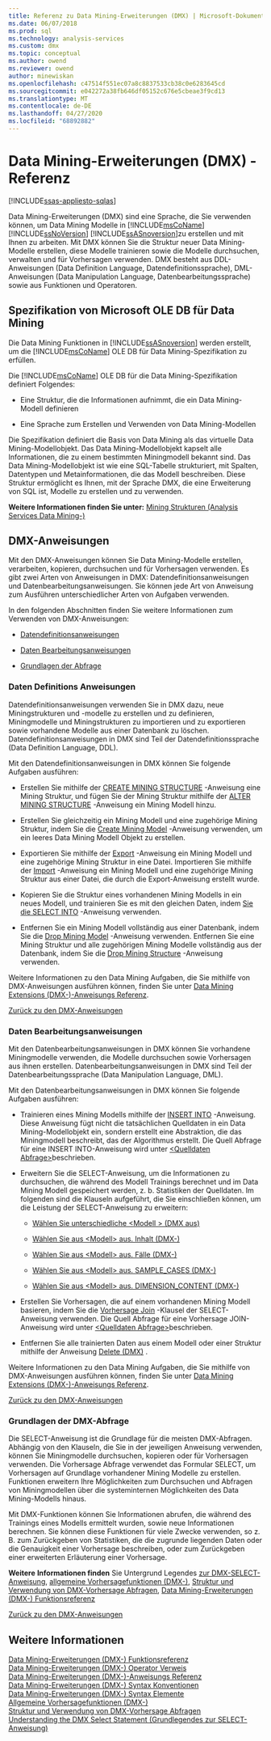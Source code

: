 ```yaml
---
title: Referenz zu Data Mining-Erweiterungen (DMX) | Microsoft-Dokumentation
ms.date: 06/07/2018
ms.prod: sql
ms.technology: analysis-services
ms.custom: dmx
ms.topic: conceptual
ms.author: owend
ms.reviewer: owend
author: minewiskan
ms.openlocfilehash: c47514f551ec07a8c8837533cb38c0e6283645cd
ms.sourcegitcommit: e042272a38fb646df05152c676e5cbeae3f9cd13
ms.translationtype: MT
ms.contentlocale: de-DE
ms.lasthandoff: 04/27/2020
ms.locfileid: "68892882"
---
```

# <a name="data-mining-extensions-dmx-reference"></a>Data Mining-Erweiterungen (DMX) - Referenz
[!INCLUDE[ssas-appliesto-sqlas](../includes/ssas-appliesto-sqlas.md)]

  Data Mining-Erweiterungen (DMX) sind eine Sprache, die Sie verwenden können, um Data Mining Modelle in [!INCLUDE[msCoName](../includes/msconame-md.md)] [!INCLUDE[ssNoVersion](../includes/ssnoversion-md.md)] [!INCLUDE[ssASnoversion](../includes/ssasnoversion-md.md)]zu erstellen und mit Ihnen zu arbeiten. Mit DMX können Sie die Struktur neuer Data Mining-Modelle erstellen, diese Modelle trainieren sowie die Modelle durchsuchen, verwalten und für Vorhersagen verwenden. DMX besteht aus DDL-Anweisungen (Data Definition Language, Datendefinitionssprache), DML-Anweisungen (Data Manipulation Language, Datenbearbeitungssprache) sowie aus Funktionen und Operatoren.  
  
## <a name="microsoft-ole-db-for-data-mining-specification"></a>Spezifikation von Microsoft OLE DB für Data Mining  
 Die Data Mining Funktionen in [!INCLUDE[ssASnoversion](../includes/ssasnoversion-md.md)] werden erstellt, um die [!INCLUDE[msCoName](../includes/msconame-md.md)] OLE DB für Data Mining-Spezifikation zu erfüllen.  
  
 Die [!INCLUDE[msCoName](../includes/msconame-md.md)] OLE DB für die Data Mining-Spezifikation definiert Folgendes:  
  
-   Eine Struktur, die die Informationen aufnimmt, die ein Data Mining-Modell definieren  
  
-   Eine Sprache zum Erstellen und Verwenden von Data Mining-Modellen  
  
 Die Spezifikation definiert die Basis von Data Mining als das virtuelle Data Mining-Modellobjekt. Das Data Mining-Modellobjekt kapselt alle Informationen, die zu einem bestimmten Miningmodell bekannt sind. Das Data Mining-Modellobjekt ist wie eine SQL-Tabelle strukturiert, mit Spalten, Datentypen und Metainformationen, die das Modell beschreiben. Diese Struktur ermöglicht es Ihnen, mit der Sprache DMX, die eine Erweiterung von SQL ist, Modelle zu erstellen und zu verwenden.  
  
 **Weitere Informationen finden Sie unter:** [Mining Strukturen &#40;Analysis Services Data Mining-&#41;](https://docs.microsoft.com/analysis-services/data-mining/mining-structures-analysis-services-data-mining)  
  
##  <a name="dmx-statements"></a><a name="BKMK_DMXStatements"></a>DMX-Anweisungen  
 Mit den DMX-Anweisungen können Sie Data Mining-Modelle erstellen, verarbeiten, kopieren, durchsuchen und für Vorhersagen verwenden. Es gibt zwei Arten von Anweisungen in DMX: Datendefinitionsanweisungen und Datenbearbeitungsanweisungen. Sie können jede Art von Anweisung zum Ausführen unterschiedlicher Arten von Aufgaben verwenden.  
  
 In den folgenden Abschnitten finden Sie weitere Informationen zum Verwenden von DMX-Anweisungen:  
  
-   [Datendefinitionsanweisungen](#BKMK_DDL)  
  
-   [Daten Bearbeitungsanweisungen](#BKMK_DML)  
  
-   [Grundlagen der Abfrage](#BKMK_Queries)  
  
###  <a name="data-definition-statements"></a><a name="BKMK_DDL"></a>Daten Definitions Anweisungen  
 Datendefinitionsanweisungen verwenden Sie in DMX dazu, neue Miningstrukturen und -modelle zu erstellen und zu definieren, Miningmodelle und Miningstrukturen zu importieren und zu exportieren sowie vorhandene Modelle aus einer Datenbank zu löschen. Datendefinitionsanweisungen in DMX sind Teil der Datendefinitionssprache (Data Definition Language, DDL).  
  
 Mit den Datendefinitionsanweisungen in DMX können Sie folgende Aufgaben ausführen:  
  
-   Erstellen Sie mithilfe der [CREATE MINING STRUCTURE](../dmx/create-mining-structure-dmx.md) -Anweisung eine Mining Struktur, und fügen Sie der Mining Struktur mithilfe der [ALTER MINING STRUCTURE](../dmx/alter-mining-structure-dmx.md) -Anweisung ein Mining Modell hinzu.  
  
-   Erstellen Sie gleichzeitig ein Mining Modell und eine zugehörige Mining Struktur, indem Sie die [Create Mining Model](../dmx/create-mining-model-dmx.md) -Anweisung verwenden, um ein leeres Data Mining Modell Objekt zu erstellen.  
  
-   Exportieren Sie mithilfe der [Export](../dmx/export-dmx.md) -Anweisung ein Mining Modell und eine zugehörige Mining Struktur in eine Datei. Importieren Sie mithilfe der [Import](../dmx/import-dmx.md) -Anweisung ein Mining Modell und eine zugehörige Mining Struktur aus einer Datei, die durch die Export-Anweisung erstellt wurde.  
  
-   Kopieren Sie die Struktur eines vorhandenen Mining Modells in ein neues Modell, und trainieren Sie es mit den gleichen Daten, indem [Sie die SELECT INTO](../dmx/select-into-dmx.md) -Anweisung verwenden.  
  
-   Entfernen Sie ein Mining Modell vollständig aus einer Datenbank, indem Sie die [Drop Mining Model](../dmx/drop-mining-model-dmx.md) -Anweisung verwenden. Entfernen Sie eine Mining Struktur und alle zugehörigen Mining Modelle vollständig aus der Datenbank, indem Sie die [Drop Mining Structure](../dmx/drop-mining-structure-dmx.md) -Anweisung verwenden.  
  
 Weitere Informationen zu den Data Mining Aufgaben, die Sie mithilfe von DMX-Anweisungen ausführen können, finden Sie unter [Data Mining Extensions &#40;DMX-&#41;-Anweisungs Referenz](../dmx/data-mining-extensions-dmx-statements.md).  
  
 [Zurück zu den DMX-Anweisungen](#BKMK_DMXStatements)  
  
###  <a name="data-manipulation-statements"></a><a name="BKMK_DML"></a>Daten Bearbeitungsanweisungen  
 Mit den Datenbearbeitungsanweisungen in DMX können Sie vorhandene Miningmodelle verwenden, die Modelle durchsuchen sowie Vorhersagen aus ihnen erstellen. Datenbearbeitungsanweisungen in DMX sind Teil der Datenbearbeitungssprache (Data Manipulation Language, DML).  
  
 Mit den Datenbearbeitungsanweisungen in DMX können Sie folgende Aufgaben ausführen:  
  
-   Trainieren eines Mining Modells mithilfe der [INSERT INTO](../dmx/insert-into-dmx.md) -Anweisung. Diese Anweisung fügt nicht die tatsächlichen Quelldaten in ein Data Mining-Modellobjekt ein, sondern erstellt eine Abstraktion, die das Miningmodell beschreibt, das der Algorithmus erstellt. Die Quell Abfrage für eine INSERT INTO-Anweisung wird unter [ \<Quelldaten Abfrage>](../dmx/source-data-query.md)beschrieben.  
  
-   Erweitern Sie die SELECT-Anweisung, um die Informationen zu durchsuchen, die während des Modell Trainings berechnet und im Data Mining Modell gespeichert werden, z. b. Statistiken der Quelldaten. Im folgenden sind die Klauseln aufgeführt, die Sie einschließen können, um die Leistung der SELECT-Anweisung zu erweitern:  
  
    -   [Wählen Sie unterschiedliche &#60;Modell &#62; &#40;DMX aus&#41;](../dmx/select-distinct-from-model-dmx.md)  
  
    -   [Wählen Sie aus &#60;Modell&#62; aus. Inhalt &#40;DMX-&#41;](../dmx/select-from-model-content-dmx.md)  
  
    -   [Wählen Sie aus &#60;Modell&#62; aus. Fälle &#40;DMX-&#41;](../dmx/select-from-model-cases-dmx.md)  
  
    -   [Wählen Sie aus &#60;Modell&#62; aus. SAMPLE_CASES &#40;DMX-&#41;](../dmx/select-from-model-sample-cases-dmx.md)  
  
    -   [Wählen Sie aus &#60;Modell&#62; aus. DIMENSION_CONTENT &#40;DMX-&#41;](../dmx/select-from-model-dimension-content-dmx.md)  
  
-   Erstellen Sie Vorhersagen, die auf einem vorhandenen Mining Modell basieren, indem Sie die [Vorhersage Join](../dmx/select-from-model-prediction-join-dmx.md) -Klausel der SELECT-Anweisung verwenden. Die Quell Abfrage für eine Vorhersage JOIN-Anweisung wird unter [ \<Quelldaten Abfrage>](../dmx/source-data-query.md)beschrieben.  
  
-   Entfernen Sie alle trainierten Daten aus einem Modell oder einer Struktur mithilfe der Anweisung [Delete &#40;DMX&#41;](../dmx/delete-dmx.md) .  
  
 Weitere Informationen zu den Data Mining Aufgaben, die Sie mithilfe von DMX-Anweisungen ausführen können, finden Sie unter [Data Mining Extensions &#40;DMX-&#41;-Anweisungs Referenz](../dmx/data-mining-extensions-dmx-statements.md).  
  
 [Zurück zu den DMX-Anweisungen](#BKMK_DMXStatements)  
  
###  <a name="dmx-query-fundamentals"></a><a name="BKMK_Queries"></a>Grundlagen der DMX-Abfrage  
 Die SELECT-Anweisung ist die Grundlage für die meisten DMX-Abfragen. Abhängig von den Klauseln, die Sie in der jeweiligen Anweisung verwenden, können Sie Miningmodelle durchsuchen, kopieren oder für Vorhersagen verwenden. Die Vorhersage Abfrage verwendet das Formular SELECT, um Vorhersagen auf Grundlage vorhandener Mining Modelle zu erstellen. Funktionen erweitern Ihre Möglichkeiten zum Durchsuchen und Abfragen von Miningmodellen über die systeminternen Möglichkeiten des Data Mining-Modells hinaus.  
  
 Mit DMX-Funktionen können Sie Informationen abrufen, die während des Trainings eines Modells ermittelt wurden, sowie neue Informationen berechnen. Sie können diese Funktionen für viele Zwecke verwenden, so z. B. zum Zurückgeben von Statistiken, die die zugrunde liegenden Daten oder die Genauigkeit einer Vorhersage beschreiben, oder zum Zurückgeben einer erweiterten Erläuterung einer Vorhersage.  
  
 **Weitere**  **Informationen finden** Sie Untergrund Legendes [zur DMX-SELECT-Anweisung](../dmx/understanding-the-dmx-select-statement.md), [allgemeine Vorhersagefunktionen &#40;DMX-&#41;](../dmx/general-prediction-functions-dmx.md), [Struktur und Verwendung von DMX-Vorhersage Abfragen](../dmx/structure-and-usage-of-dmx-prediction-queries.md), [Data Mining-Erweiterungen &#40;DMX-&#41; Funktionsreferenz](../dmx/data-mining-extensions-dmx-function-reference.md)  
  
 [Zurück zu den DMX-Anweisungen](#BKMK_DMXStatements)  
  
## <a name="see-also"></a>Weitere Informationen  
 [Data Mining-Erweiterungen &#40;DMX-&#41; Funktionsreferenz](../dmx/data-mining-extensions-dmx-function-reference.md)   
 [Data Mining-Erweiterungen &#40;DMX-&#41; Operator Verweis](../dmx/data-mining-extensions-dmx-operator-reference.md)   
 [Data Mining-Erweiterungen &#40;DMX-&#41;-Anweisungs Referenz](../dmx/data-mining-extensions-dmx-statements.md)   
 [Data Mining-Erweiterungen &#40;DMX-&#41; Syntax Konventionen](../dmx/data-mining-extensions-dmx-syntax-conventions.md)   
 [Data Mining-Erweiterungen &#40;DMX-&#41; Syntax Elemente](../dmx/data-mining-extensions-dmx-syntax-elements.md)   
 [Allgemeine Vorhersagefunktionen &#40;DMX-&#41;](../dmx/general-prediction-functions-dmx.md)   
 [Struktur und Verwendung von DMX-Vorhersage Abfragen](../dmx/structure-and-usage-of-dmx-prediction-queries.md)   
 [Understanding the DMX Select Statement (Grundlegendes zur SELECT-Anweisung)](../dmx/understanding-the-dmx-select-statement.md)  
  
  
